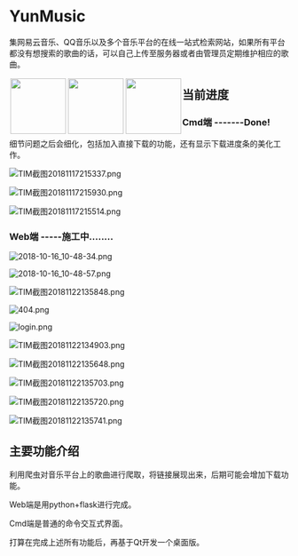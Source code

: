 # YunMusic
集网易云音乐、QQ音乐以及多个音乐平台的在线一站式检索网站，如果所有平台都没有想搜索的歌曲的话，可以自己上传至服务器或者由管理员定期维护相应的歌曲。
<div style="float:left;border:solid 1px 000;margin:2px;"><img src="https://upload-images.jianshu.io/upload_images/7154520-6c533e2a89c7a23a.png?imageMogr2/auto-orient/strip%7CimageView2/2/w/1240"  width="100" height="100" ></div>

<div style="float:left;border:solid 1px 000;margin:2px;"><img src="https://upload-images.jianshu.io/upload_images/7154520-b981ddcec494a6b8.png?imageMogr2/auto-orient/strip%7CimageView2/2/w/1240" width="100" height="100" ></div>

<div style="float:left;border:solid 1px 000;margin:2px;"><img src="https://upload-images.jianshu.io/upload_images/7154520-5ff2df328498aae1.png?imageMogr2/auto-orient/strip%7CimageView2/2/w/1240" width="100" height="100" ></div>

## 当前进度

### Cmd端   -------**Done!**

细节问题之后会细化，包括加入直接下载的功能，还有显示下载进度条的美化工作。

![TIM截图20181117215337.png](https://upload-images.jianshu.io/upload_images/7154520-c8f48ee00bc561b9.png?imageMogr2/auto-orient/strip%7CimageView2/2/w/1240)

![TIM截图20181117215930.png](https://upload-images.jianshu.io/upload_images/7154520-521a82011aa763f9.png?imageMogr2/auto-orient/strip%7CimageView2/2/w/1240)

![TIM截图20181117215514.png](https://upload-images.jianshu.io/upload_images/7154520-96d467691067730a.png?imageMogr2/auto-orient/strip%7CimageView2/2/w/1240)

### Web端 -----施工中........

![2018-10-16_10-48-34.png](https://upload-images.jianshu.io/upload_images/7154520-e2ee1fd8fce7894b.png?imageMogr2/auto-orient/strip%7CimageView2/2/w/1240)

![2018-10-16_10-48-57.png](https://upload-images.jianshu.io/upload_images/7154520-63746e35c7a842b5.png?imageMogr2/auto-orient/strip%7CimageView2/2/w/1240)

![TIM截图20181122135848.png](https://upload-images.jianshu.io/upload_images/7154520-a96dc2fbd64d61c9.png?imageMogr2/auto-orient/strip%7CimageView2/2/w/1240)

![404.png](https://upload-images.jianshu.io/upload_images/7154520-784829e13d711cb6.png?imageMogr2/auto-orient/strip%7CimageView2/2/w/1240)



![login.png](https://upload-images.jianshu.io/upload_images/7154520-da5161ef55a4eede.png?imageMogr2/auto-orient/strip%7CimageView2/2/w/1240)



![TIM截图20181122134903.png](https://upload-images.jianshu.io/upload_images/7154520-d63c2b19077fdd04.png?imageMogr2/auto-orient/strip%7CimageView2/2/w/1240)

![TIM截图20181122135648.png](https://upload-images.jianshu.io/upload_images/7154520-0bd52c5c050ed750.png?imageMogr2/auto-orient/strip%7CimageView2/2/w/1240)

![TIM截图20181122135703.png](https://upload-images.jianshu.io/upload_images/7154520-aa210540849b7acc.png?imageMogr2/auto-orient/strip%7CimageView2/2/w/1240)

![TIM截图20181122135720.png](https://upload-images.jianshu.io/upload_images/7154520-92754df08d32c026.png?imageMogr2/auto-orient/strip%7CimageView2/2/w/1240)

![TIM截图20181122135741.png](https://upload-images.jianshu.io/upload_images/7154520-ccbb9a37cbc4370e.png?imageMogr2/auto-orient/strip%7CimageView2/2/w/1240)



## 主要功能介绍

利用爬虫对音乐平台上的歌曲进行爬取，将链接展现出来，后期可能会增加下载功能。

Web端是用python+flask进行完成。

Cmd端是普通的命令交互式界面。

打算在完成上述所有功能后，再基于Qt开发一个桌面版。
